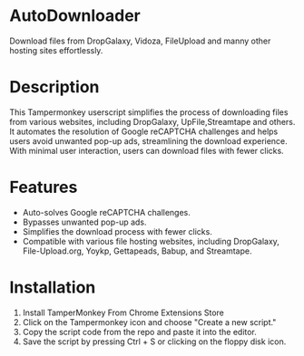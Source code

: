 # AutoDownloader
Download files from DropGalaxy, Vidoza, FileUpload and manny other hosting sites effortlessly.

# Description
This Tampermonkey userscript simplifies the process of downloading files from various websites, including DropGalaxy, UpFile,Streamtape and others. It automates the resolution of Google reCAPTCHA challenges and helps users avoid unwanted pop-up ads, streamlining the download experience. With minimal user interaction, users can download files with fewer clicks.

# Features
- Auto-solves Google reCAPTCHA challenges.
- Bypasses unwanted pop-up ads.
- Simplifies the download process with fewer clicks.
- Compatible with various file hosting websites, including DropGalaxy, File-Upload.org, Yoykp, Gettapeads, Babup, and Streamtape.

# Installation
1. Install TamperMonkey From Chrome Extensions Store
2. Click on the Tampermonkey icon and choose "Create a new script."
3. Copy the script code from the repo and paste it into the editor.
4. Save the script by pressing Ctrl + S or clicking on the floppy disk icon.
